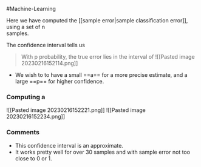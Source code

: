 #Machine-Learning 

Here we have computed the [[sample error|sample classification error]], using a set of n  
samples.

The confidence interval tells us
> With p probability, the true error lies in the interval of
> ![[Pasted image 20230216152114.png]]

- We wish to to have a small ==a== for a more precise estimate, and a large ==p== for higher confidence.

### Computing a
![[Pasted image 20230216152221.png]]
![[Pasted image 20230216152234.png]]

### Comments
- This confidence interval is an approximate.  
- It works pretty well for over 30 samples and with sample error not too close to 0 or 1.
